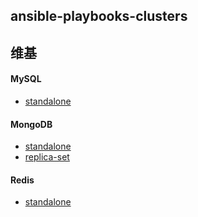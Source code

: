 ## ansible-playbooks-clusters

## 维基

#### MySQL

* [standalone](./_wiki/mysql-standalone.md)

#### MongoDB

* [standalone](./_wiki/mongodb-standalone.md)
* [replica-set](./_wiki/mongodb-replica-set.md)

#### Redis

* [standalone](./_wiki/redis-standalone.md)
